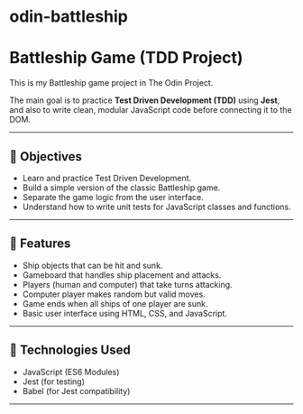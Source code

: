 # odin-battleship

# Battleship Game (TDD Project)

This is my Battleship game project in The Odin Project.

The main goal is to practice **Test Driven Development (TDD)** using **Jest**, and also to write clean, modular JavaScript code before connecting it to the DOM.

---

## 🎯 Objectives

- Learn and practice Test Driven Development.
- Build a simple version of the classic Battleship game.
- Separate the game logic from the user interface.
- Understand how to write unit tests for JavaScript classes and functions.

---

## 🧩 Features

- Ship objects that can be hit and sunk.
- Gameboard that handles ship placement and attacks.
- Players (human and computer) that take turns attacking.
- Computer player makes random but valid moves.
- Game ends when all ships of one player are sunk.
- Basic user interface using HTML, CSS, and JavaScript.

---

## 🧪 Technologies Used

- JavaScript (ES6 Modules)
- Jest (for testing)
- Babel (for Jest compatibility)

---
